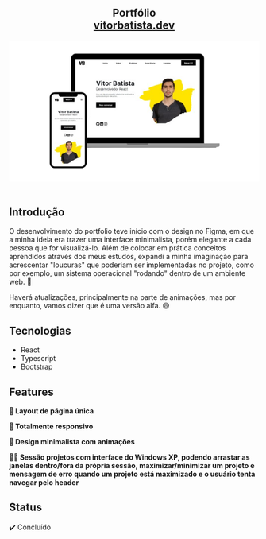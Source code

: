 <h2 align="center">
  Portfólio<br/>
  <a href="" target="_blank">vitorbatista.dev</a>
</h2>
<div align="center">
  <img alt="Demo" src="/public/demo_portfolio.png" />
</div>

<br/>

## Introdução
O desenvolvimento do portfolio teve início com o design no Figma, em que a minha ideia era trazer uma interface minimalista, porém elegante a cada pessoa que for visualizá-lo. Além de colocar em prática conceitos aprendidos através dos meus estudos, expandi a minha imaginação para acrescentar "loucuras" que poderiam ser implementadas no projeto, como por exemplo, um sistema operacional "rodando" dentro de um ambiente web. 🤯

Haverá atualizações, principalmente na parte de animações, mas por enquanto, vamos dizer que é uma versão alfa. 😅

## Tecnologias

- React
- Typescript
- Bootstrap

## Features

**📖 Layout de página única**

**📱 Totalmente responsivo**

**🎨 Design minimalista com animações**

**👨‍💻 Sessão projetos com interface do Windows XP, podendo arrastar as janelas dentro/fora da própria sessão, maximizar/minimizar um projeto e mensagem de erro quando um projeto está maximizado e o usuário tenta navegar pelo header**

## Status
✔️ Concluído